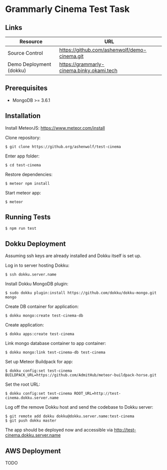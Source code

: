 # Grammarly Cinema Test Task

## Links

| Resource                | URL                                          |
| ----------------------- | -------------------------------------------- |
| Source Control          | https://github.com/ashenwolf/demo-cinema.git |
| Demo Deployment (dokku) | https://grammarly-cinema.binky.okami.tech    |

## Prerequisites

- MongoDB >= 3.6.1

## Installation

Install MeteorJS: https://www.meteor.com/install

Clone repository:

    $ git clone https://github.org/ashenwolf/test-cinema

Enter app folder:

    $ cd test-cinema

Restore dependencies:

    $ meteor npm install

Start meteor app:

    $ meteor

## Running Tests

    $ npm run test

## Dokku Deployment

Assuming ssh keys are already installed and Dokku itself is set up.

Log in to server hosting Dokku:

    $ ssh dokku.server.name

Install Dokku MongoDB plugin:

    $ sudo dokku plugin:install https://github.com/dokku/dokku-mongo.git mongo

Create DB container for application:

    $ dokku mongo:create test-cinema-db

Create application:

    $ dokku apps:create test-cinema

Link mongo database container to app container:

    $ dokku mongo:link test-cinema-db test-cinema

Set up Meteor Buildpack for app:

    $ dokku config:set test-cinema BUILDPACK_URL=https://github.com/AdmitHub/meteor-buildpack-horse.git

Set the root URL:

    $ dokku config:set test-cinema ROOT_URL=http://test-cinema.dokku.server.name

Log off the remove Dokku host and send the codebase to Dokku server:

    $ git remote add dokku dokku@dokku.server.name:test-cinema
    $ git push dokku master

The app should be deployed now and accessible via http://test-cinema.dokku.server.name

## AWS Deployment

TODO
